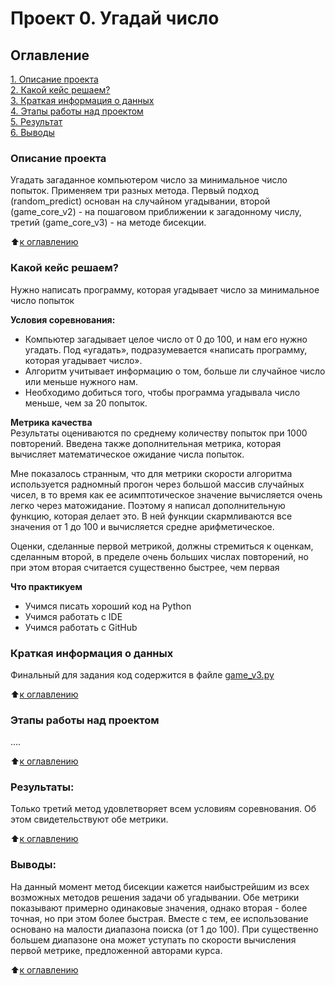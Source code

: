 # Проект 0. Угадай число

## Оглавление  
[1. Описание проекта](https://github.com/zumrus/sf_data_science/tree/main/project_0#Описание-проекта)  
[2. Какой кейс решаем?](https://github.com/zumrus/sf_data_science/tree/main/project_0#Какой-кейс-решаем)  
[3. Краткая информация о данных](https://github.com/zumrus/sf_data_science/tree/main/project_0#Краткая-информация-о-данных)  
[4. Этапы работы над проектом](https://github.com/zumrus/sf_data_science/tree/main/project_0#Этапы-работы-над-проектом)  
[5. Результат](https://github.com/zumrus/sf_data_science/tree/main/project_0#Результат)    
[6. Выводы](https://github.com/zumrus/sf_data_science/tree/main/project_0#Выводы) 

### Описание проекта    
Угадать загаданное компьютером число за минимальное число попыток. Применяем три разных метода. Первый подход (random_predict) основан на случайном угадывании, второй (game_core_v2) - на пошаговом приближении к загадонному числу, третий (game_core_v3) - на методе бисекции.

:arrow_up:[к оглавлению](https://github.com/zumrus/sf_data_science/tree/main/project_0#Оглавление)


### Какой кейс решаем?    
Нужно написать программу, которая угадывает число за минимальное число попыток

**Условия соревнования:**  
- Компьютер загадывает целое число от 0 до 100, и нам его нужно угадать. Под «угадать», подразумевается «написать программу, которая угадывает число».
- Алгоритм учитывает информацию о том, больше ли случайное число или меньше нужного нам.
- Необходимо добиться того, чтобы программа угадывала число меньше, чем за 20 попыток.

**Метрика качества**     
Результаты оцениваются по среднему количеству попыток при 1000 повторений. Введена также дополнительная метрика, которая вычисляет математическое ожидание числа попыток. 

Мне показалось странным, что для метрики скорости алгоритма используется радномный прогон через большой массив случайных чисел, в то время как ее асимптотическое значение вычисляется очень легко через матожидание. Поэтому я написал дополнительную функцию, которая делает это. В ней функции скармливаются все значения от 1 до 100 и вычисляется средне арифметическое.

Оценки, сделанные первой метрикой, должны стремиться к оценкам, сделанным второй, в пределе очень больших числах повторений, но при этом вторая считается существенно быстрее, чем первая

**Что практикуем**     
- Учимся писать хороший код на Python
- Учимся работать с IDE
- Учимся работать с GitHub


### Краткая информация о данных
Финальный для задания код содержится в файле [game_v3.py](https://github.com/zumrus/sf_data_science/blob/main/project_0/game_v3.py)
  
:arrow_up:[к оглавлению](https://github.com/zumrus/sf_data_science/tree/main/project_0#Оглавление)


### Этапы работы над проектом  
....

:arrow_up:[к оглавлению](https://github.com/zumrus/sf_data_science/tree/main/project_0#Оглавление)


### Результаты:  
Только третий метод удовлетворяет всем условиям соревнования. Об этом свидетельствуют обе метрики.

:arrow_up:[к оглавлению](https://github.com/zumrus/sf_data_science/tree/main/project_0#Оглавление)


### Выводы:  
На данный момент метод бисекции кажется наибыстрейшим из всех возможных методов решения задачи об угадывании. Обе метрики показывают примерно одинаковые значения, однако вторая - более точная, но при этом более быстрая. Вместе с тем, ее использование основано на малости диапазона поиска (от 1 до 100). При существенно большем диапазоне она может уступать по скорости вычисления первой метрике, предложенной авторами курса. 

:arrow_up:[к оглавлению](https://github.com/zumrus/sf_data_science/tree/main/project_0#Оглавление)

